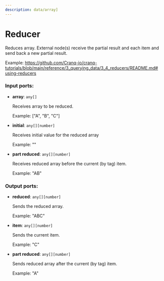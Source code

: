```yaml
---
description: data/array]
---
```


# Reducer

Reduces array. External node(s) receive the partial result and each item and send back a new partial result.

Example:
https://github.com/Cranq-io/cranq-tutorials/blob/main/reference/3_querying_data/3_4_reducers/README.md#using-reducers

### Input ports:

* __array__: `any[]`

    Receives array to be reduced.
    
    Example:
    ["A", "B", "C"]


* __initial__: `any[][number]`

    Receives initial value for the reduced array
    
    Example:
    ""


* __part reduced__: `any[][number]`

    Receives reduced array before the current (by tag) item.
    
    Example:
    "AB"

### Output ports:

* __reduced__: `any[][number]`

    Sends the reduced array.
    
    Example:
    "ABC"


* __item__: `any[][number]`

    Sends the current item.
    
    Example:
    "C"


* __part reduced__: `any[][number]`

    Sends reduced array after the current (by tag) item.
    
    Example:
    "A"

